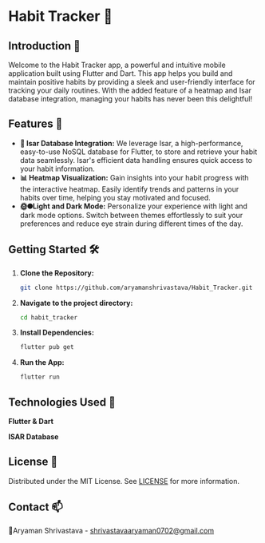 # Habit Tracker 📅

## Introduction 🚀
Welcome to the Habit Tracker app, a powerful and intuitive mobile application built using Flutter and Dart. This app helps you build and maintain positive habits by providing a sleek and user-friendly interface for tracking your daily routines. With the added feature of a heatmap and Isar database integration, managing your habits has never been this delightful!

## Features 🎉
- **💾 Isar Database Integration:** We leverage Isar, a high-performance, easy-to-use NoSQL database for Flutter, to store and retrieve your habit data seamlessly. Isar's efficient data handling ensures quick access to your habit information.
- **📊 Heatmap Visualization:**  Gain insights into your habit progress with the interactive heatmap. Easily identify trends and patterns in your habits over time, helping you stay motivated and focused.
- **🌞🌑Light and Dark Mode:**  Personalize your experience with light and dark mode options. Switch between themes effortlessly to suit your preferences and reduce eye strain during different times of the day.

## Getting Started 🛠️

1. **Clone the Repository:**

   ```bash
   git clone https://github.com/aryamanshrivastava/Habit_Tracker.git
   
2. **Navigate to the project directory:**

    ```bash
    cd habit_tracker

3. **Install Dependencies:**
    ```bash
    flutter pub get

4. **Run the App:**
    ```bash
    flutter run

## Technologies Used 🧪

**Flutter & Dart**

**ISAR Database**

## License 📜
Distributed under the MIT License. See [LICENSE](https://github.com/aryamanshrivastava/Habit_Tracker/blob/main/LICENSE) for more information.

## Contact 📫
🎉Aryaman Shrivastava - shrivastavaaryaman0702@gmail.com
